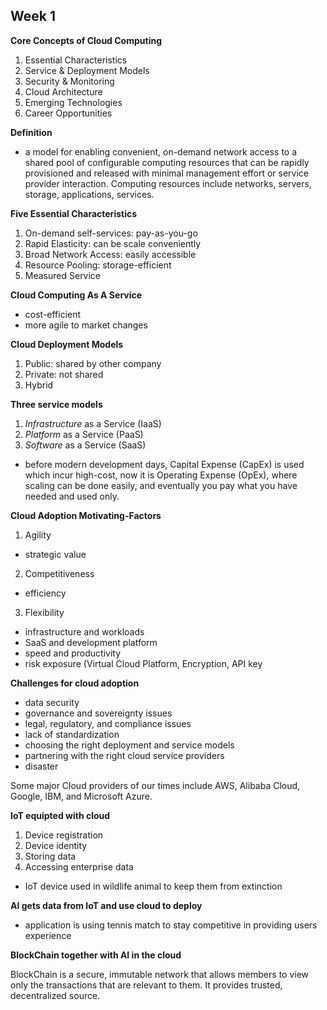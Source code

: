 ## Week 1

**Core Concepts of Cloud Computing**
1. Essential Characteristics
2. Service & Deployment Models
3. Security & Monitoring
4. Cloud Architecture
5. Emerging Technologies
6. Career Opportunities

**Definition**
- a model for enabling convenient, on-demand network access to a shared pool of configurable computing resources that can be rapidly provisioned and released with minimal management effort or service provider interaction. Computing resources include networks, servers, storage, applications, services.

**Five Essential Characteristics**
1. On-demand self-services: pay-as-you-go
2. Rapid Elasticity: can be scale conveniently
3. Broad Network Access: easily accessible
4. Resource Pooling: storage-efficient
5. Measured Service

**Cloud Computing As A Service**
- cost-efficient
- more agile to market changes

**Cloud Deployment Models**
1. Public: shared by other company
2. Private: not shared
3. Hybrid

**Three service models**
1. *Infrastructure* as a Service (IaaS)
2. *Platform* as a Service (PaaS)
3. *Software* as a Service (SaaS)

- before modern development days, Capital Expense (CapEx) is used which incur high-cost, now it is Operating Expense (OpEx), where scaling can be done easily, and eventually you pay what you have needed and used only.

**Cloud Adoption Motivating-Factors**
1. Agility
  - strategic value
2. Competitiveness
  - efficiency
3. Flexibility
  - infrastructure and workloads
  - SaaS and development platform
  - speed and productivity
  - risk exposure (Virtual Cloud Platform, Encryption, API key

**Challenges for cloud adoption**
- data security
- governance and sovereignty issues
- legal, regulatory, and compliance issues
- lack of standardization
- choosing the right deployment and service models
- partnering with the right cloud service providers
- disaster

 Some major Cloud providers of our times include AWS, Alibaba Cloud, Google, IBM, and Microsoft Azure.

  **IoT equipted with cloud**
  1. Device registration
  2. Device identity
  3. Storing data
  4. Accessing enterprise data
  - IoT device used in wildlife animal to keep them from extinction

  **AI gets data from IoT and use cloud to deploy**
  - application is using tennis match to stay competitive in providing users experience

**BlockChain together with AI in the cloud**

BlockChain is a secure, immutable network that allows members to view only the transactions that are relevant to them. It provides trusted, decentralized source.

